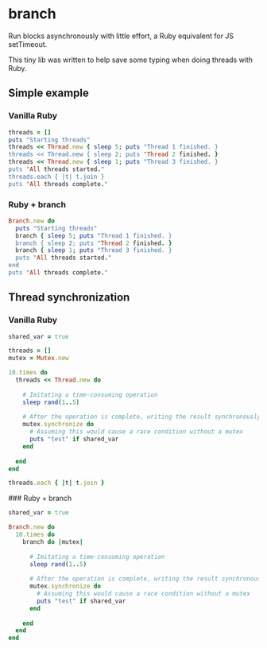 branch
======

Run blocks asynchronously with little effort, a Ruby equivalent for JS setTimeout.

This tiny lib was written to help save some typing when doing threads with Ruby.



Simple example
--------------

### Vanilla Ruby

```rb
threads = []
puts "Starting threads"
threads << Thread.new { sleep 5; puts "Thread 1 finished. }
threads << Thread.new { sleep 2; puts "Thread 2 finished. }
threads << Thread.new { sleep 1; puts "Thread 3 finished. }
puts "All threads started."
threads.each { |t| t.join }
puts "All threads complete."
```


### Ruby + branch

```ruby
Branch.new do
  puts "Starting threads"
  branch { sleep 5; puts "Thread 1 finished. }
  branch { sleep 2; puts "Thread 2 finished. }
  branch { sleep 1; puts "Thread 3 finished. }
  puts "All threads started."
end
puts "All threads complete."
```



Thread synchronization
----------------------

### Vanilla Ruby

```rb
shared_var = true

threads = []
mutex = Mutex.new

10.times do
  threads << Thread.new do
    
    # Imitating a time-consuming operation
    sleep rand(1..5)
    
    # After the operation is complete, writing the result synchronously
    mutex.synchronize do
      # Assuming this would cause a race condition without a mutex
      puts "test" if shared_var
    end
    
  end
end

threads.each { |t| t.join }
```

<div>
### Ruby + branch

```ruby
shared_var = true

Branch.new do
  10.times do
    branch do |mutex|
      
      # Imitating a time-consuming operation
      sleep rand(1..5)
      
      # After the operation is complete, writing the result synchronously
      mutex.synchronize do
        # Assuming this would cause a race condition without a mutex
        puts "test" if shared_var
      end
      
    end
  end
end
```
</div>
